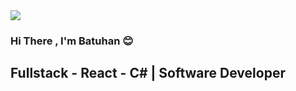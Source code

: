 <img src="https://i.giphy.com/bGgsc5mWoryfgKBx1u.webp">

### Hi There , I'm Batuhan :blush:

## Fullstack - React - C# | Software Developer
